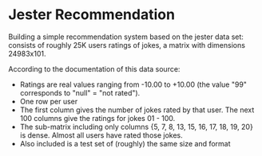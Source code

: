 # Jester Recommendation

Building a simple recommendation system based on the jester data set: consists of roughly 25K users ratings of jokes, a matrix with dimensions 24983x101.

According to the documentation of this data source:

* Ratings are real values ranging from -10.00 to +10.00 (the value "99" corresponds to "null" = "not rated").
* One row per user
* The first column gives the number of jokes rated by that user. The next 100 columns give the ratings for jokes 01 - 100.
* The sub-matrix including only columns {5, 7, 8, 13, 15, 16, 17, 18, 19, 20} is dense. Almost all users have rated those jokes.
* Also included is a test set of (roughly) the same size and format
